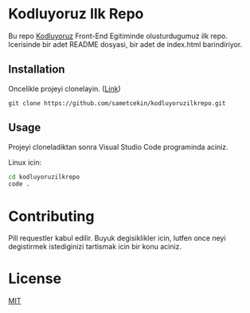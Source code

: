 # Kodluyoruz Ilk Repo

Bu repo [Kodluyoruz](https://kodluyoruz.org) Front-End Egitiminde olusturdugumuz ilk repo. Icerisinde bir adet README dosyasi, bir adet de index.html barindiriyor.

## Installation

Oncelikle projeyi clonelayin. ([Link]())

```git
git clone https://github.com/sametcekin/kodluyoruzilkrepo.git
```

## Usage

Projeyi cloneladiktan sonra Visual Studio Code programinda aciniz.

Linux icin:

```cmd
cd kodluyoruzilkrepo
code .
```

# Contributing

Pill requestler kabul edilir. Buyuk degisiklikler icin, lutfen once neyi degistirmek istediginizi tartismak icin bir konu aciniz.

# License

[MIT](https://opensource.org/licenses/MIT)
